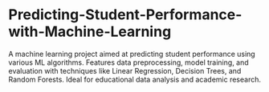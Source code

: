 # Predicting-Student-Performance-with-Machine-Learning
A machine learning project aimed at predicting student performance using various ML algorithms. Features data preprocessing, model training, and evaluation with techniques like Linear Regression, Decision Trees, and Random Forests. Ideal for educational data analysis and academic research.

